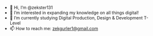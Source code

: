 - 👋 Hi, I’m @zekster131
- 👀 I’m interested in expanding my knowledge on all things digital!
- 🌱 I’m currently studying Digital Production, Design & Development T-Level
- 📫 How to reach me: zekgurler1@gmail.com
  
<!---
zekster131/zekster131 is a ✨ special ✨ repository because its `README.md` (this file) appears on your GitHub profile.
You can click the Preview link to take a look at your changes.
--->
